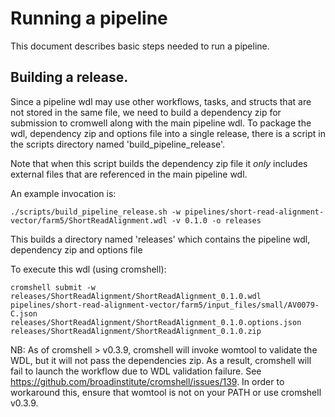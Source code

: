 # Running a pipeline

This document describes basic steps needed to run a pipeline.

## Building a release.

Since a pipeline wdl may use other workflows, tasks, and structs that are not stored in 
the same file, we need to build a dependency zip for submission to cromwell along
with the main pipeline wdl.  To package the wdl, dependency zip and options file into a single
release, there is a script in the scripts directory named 'build_pipeline_release'.

Note that when this script builds the dependency zip file it *only* includes external files that are referenced in the main pipeline wdl.

An example invocation is:

`./scripts/build_pipeline_release.sh -w pipelines/short-read-alignment-vector/farm5/ShortReadAlignment.wdl -v 0.1.0 -o releases`

This builds a directory named 'releases' which contains the pipeline wdl, dependency zip and options file

To execute this wdl (using cromshell):

`cromshell submit -w releases/ShortReadAlignment/ShortReadAlignment_0.1.0.wdl pipelines/short-read-alignment-vector/farm5/input_files/small/AV0079-C.json releases/ShortReadAlignment/ShortReadAlignment_0.1.0.options.json releases/ShortReadAlignment/ShortReadAlignment_0.1.0.zip`

NB:  As of cromshell > v0.3.9, cromshell will invoke womtool to validate the WDL, but it will not pass the dependencies zip.  As a result, cromshell will fail to launch the workflow due to WDL validation failure.  See https://github.com/broadinstitute/cromshell/issues/139.  In order to workaround this, ensure that womtool is not on your PATH or use cromshell v0.3.9.  
